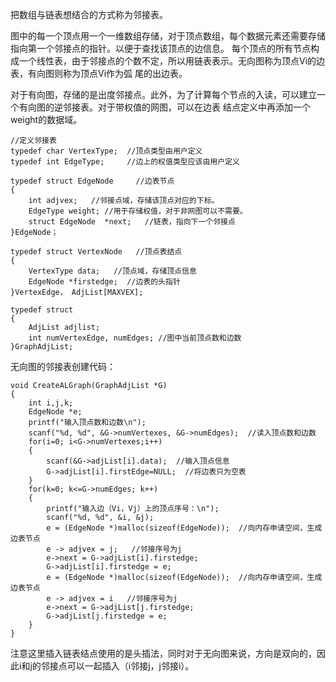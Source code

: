 把数组与链表想结合的方式称为邻接表。

图中的每一个顶点用一个一维数组存储，对于顶点数组，每个数据元素还需要存储指向第一个邻接点的指针。以便于查找该顶点的边信息。
每个顶点的所有节点构成一个线性表，由于邻接点的个数不定，所以用链表表示。无向图称为顶点Vi的边表，有向图则称为顶点Vi作为弧
尾的出边表。

对于有向图，存储的是出度邻接点。此外，为了计算每个节点的入读，可以建立一个有向图的逆邻接表。对于带权值的网图，可以在边表
结点定义中再添加一个weight的数据域。

```
//定义邻接表
typedef char VertexType;  //顶点类型由用户定义
typedef int EdgeType;     //边上的权值类型应该由用户定义

typedef struct EdgeNode     //边表节点
{
    int adjvex;   //邻接点域，存储该顶点对应的下标。
    EdgeType weight; //用于存储权值，对于非网图可以不需要。
    struct EdgeNode  *next;   //链表，指向下一个邻接点
}EdgeNode；

typedef struct VertexNode   //顶点表结点
{
    VertexType data;   //顶点域，存储顶点信息
    EdgeNode *firstedge;  //边表的头指针
}VertexEdge， AdjList[MAXVEX];

typedef struct 
{
    AdjList adjlist;
    int numVertexEdge, numEdges; //图中当前顶点数和边数
}GraphAdjList;
```

无向图的邻接表创建代码：
```
void CreateALGraph(GraphAdjList *G)
{
    int i,j,k;
    EdgeNode *e;
    printf("输入顶点数和边数\n");
    scanf("%d, %d", &G->numVertexes, &G->numEdges);  //读入顶点数和边数
    for(i=0; i<G->numVertexes;i++)
    {
        scanf(&G->adjList[i].data);  //输入顶点信息
        G->adjList[i].firstEdge=NULL;  //将边表只为空表
    }
    for(k=0; k<=G->numEdges; k++)
    {
        printf("输入边（Vi，Vj）上的顶点序号：\n");
        scanf("%d, %d", &i, &j);
        e = (EdgeNode *)malloc(sizeof(EdgeNode));  //向内存申请空间，生成边表节点
        e -> adjvex = j;   //邻接序号为j
        e->next = G->adjList[i].firstedge;  
        G->adjList[i].firstedge = e;
        e = (EdgeNode *)malloc(sizeof(EdgeNode));  //向内存申请空间，生成边表节点
        e -> adjvex = i   //邻接序号为j
        e->next = G->adjList[j.firstedge;  
        G->adjList[j.firstedge = e;
    }
}
```
注意这里插入链表结点使用的是头插法，同时对于无向图来说，方向是双向的，因此i和j的邻接点可以一起插入（i邻接j，j邻接i）。
      
            
      
